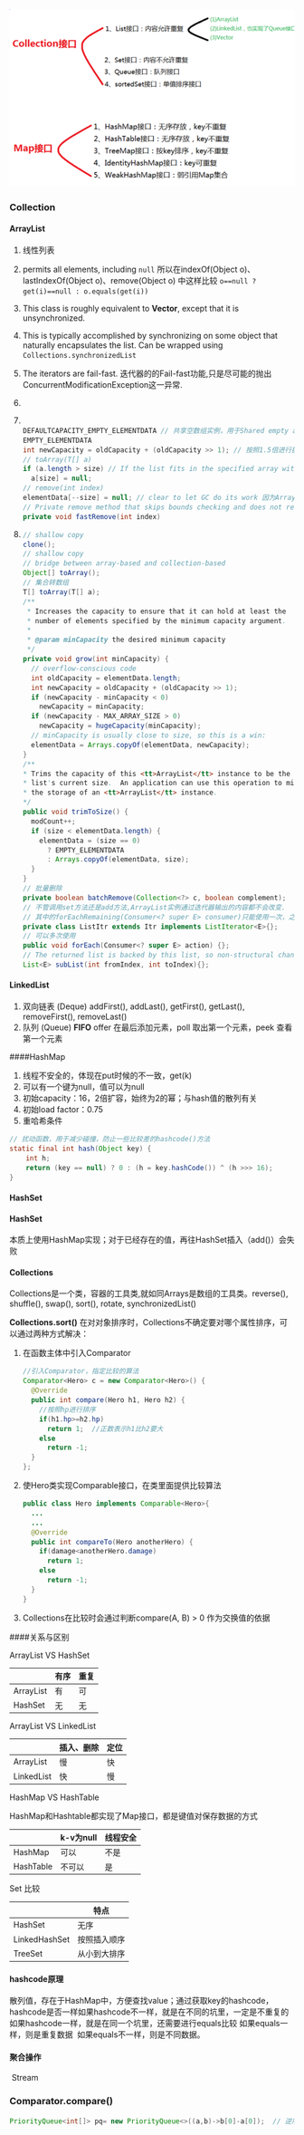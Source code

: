 ![Collection_Map](./image/Collection_Map.png)

### Collection

#### ArrayList

1. 线性列表

2. permits all elements, including `null` 所以在indexOf(Object o)、lastIndexOf(Object o)、remove(Object o) 中这样比较 `o==null ? get(i)==null : o.equals(get(i))`

3. This class is roughly equivalent to **Vector**, except that it is unsynchronized.

4. This is typically accomplished by synchronizing on some object that naturally encapsulates the list. Can be wrapped using `Collections.synchronizedList`

5. The iterators are fail-fast. 迭代器的的Fail-fast功能,只是尽可能的抛出ConcurrentModificationException这一异常.

6. ​

7. ```java

   DEFAULTCAPACITY_EMPTY_ELEMENTDATA // 共享空数组实例，用于Shared empty array instance used for default sized empty instances.
   EMPTY_ELEMENTDATA
   int newCapacity = oldCapacity + (oldCapacity >> 1); // 按照1.5倍进行扩容
   // toArray(T[] a)
   if (a.length > size) // If the list fits in the specified array with room to spare, the element in the array immediately following the end of the collection is set to null. 可以让调用者知道数组中含有的list数据的实际大小
     a[size] = null;
   // remove(int index)
   elementData[--size] = null; // clear to let GC do its work 因为ArrayList中的元素是引用数据类型，将引用置为空，有利于内存回收
   // Private remove method that skips bounds checking and does not return the value removed. 私有的remove方法，跳过了边界检查并且没有返回值
   private void fastRemove(int index)
   ```

8. ```java
   // shallow copy
   clone();
   // shallow copy
   // bridge between array-based and collection-based
   Object[] toArray();
   // 集合转数组
   T[] toArray(T[] a);
   /**
    * Increases the capacity to ensure that it can hold at least the
    * number of elements specified by the minimum capacity argument.
    *
    * @param minCapacity the desired minimum capacity
    */
   private void grow(int minCapacity) {
     // overflow-conscious code
     int oldCapacity = elementData.length;
     int newCapacity = oldCapacity + (oldCapacity >> 1);
     if (newCapacity - minCapacity < 0)
       newCapacity = minCapacity;
     if (newCapacity - MAX_ARRAY_SIZE > 0)
       newCapacity = hugeCapacity(minCapacity);
     // minCapacity is usually close to size, so this is a win:
     elementData = Arrays.copyOf(elementData, newCapacity);
   }
   /**
   * Trims the capacity of this <tt>ArrayList</tt> instance to be the
   * list's current size.  An application can use this operation to minimize
   * the storage of an <tt>ArrayList</tt> instance.
   */
   public void trimToSize() {
     modCount++;
     if (size < elementData.length) {
       elementData = (size == 0)
         ? EMPTY_ELEMENTDATA
         : Arrays.copyOf(elementData, size);
     }
   }
   // 批量删除
   private boolean batchRemove(Collection<?> c, boolean complement);
   // 不管调用set方法还是add方法,ArrayList实例通过迭代器输出的内容都不会改变.
   // 其中的forEachRemaining(Consumer<? super E> consumer)只能使用一次，之后crusor=size,第二次直接返回
   private class ListItr extends Itr implements ListIterator<E>{};
   // 可以多次使用
   public void forEach(Consumer<? super E> action) {};
   // The returned list is backed by this list, so non-structural changes in the returned list are reflected in this list, and vice-versa. 不管这两个列表谁发生了变化,都会体现在另一个列表上面.
   List<E> subList(int fromIndex, int toIndex){};
   ```

#### LinkedList

1. 双向链表 (Deque)   addFirst(), addLast(), getFirst(), getLast(), removeFirst(), removeLast()
2. 队列 (Queue)  **FIFO**  offer 在最后添加元素，poll 取出第一个元素，peek 查看第一个元素


####HashMap

1. 线程不安全的，体现在put时候的不一致，get(k)
2. 可以有一个键为null，值可以为null
3. 初始capacity：16，2倍扩容，始终为2的幂；与hash值的散列有关
4. 初始load factor：0.75
5. 重哈希条件

```java
// 扰动函数，用于减少碰撞，防止一些比较差的hashcode()方法
static final int hash(Object key) {
    int h;
    return (key == null) ? 0 : (h = key.hashCode()) ^ (h >>> 16);
}
```

#### HashSet

#### HashSet

​	本质上使用HashMap实现；对于已经存在的值，再往HashSet插入（add()）会失败

#### Collections

Collections是一个类，容器的工具类,就如同Arrays是数组的工具类。reverse(), shuffle(), swap(), sort(), rotate, synchronizedList()

**Collections.sort()** 在对对象排序时，Collections不确定要对哪个属性排序，可以通过两种方式解决：

1. 在函数主体中引入Comparator

   ```java
   //引入Comparator，指定比较的算法
   Comparator<Hero> c = new Comparator<Hero>() {
     @Override
     public int compare(Hero h1, Hero h2) {
       //按照hp进行排序
       if(h1.hp>=h2.hp)
         return 1;  //正数表示h1比h2要大
       else
         return -1;
     }
   };
   ```

2. 使Hero类实现Comparable接口，在类里面提供比较算法

   ```java
   public class Hero implements Comparable<Hero>{
     ...
     ...
     @Override
     public int compareTo(Hero anotherHero) {
       if(damage<anotherHero.damage)
         return 1; 
       else
         return -1;
     }
   }
   ```

3. Collections在比较时会通过判断compare(A, B) > 0 作为交换值的依据



####关系与区别

ArrayList VS HashSet

|           | 有序   | 重复   |
| --------- | ---- | ---- |
| ArrayList | 有    | 可    |
| HashSet   | 无    | 无    |



ArrayList VS LinkedList

|            | 插入、删除 | 定位   |
| ---------- | ----- | ---- |
| ArrayList  | 慢     | 快    |
| LinkedList | 快     | 慢    |



HashMap VS HashTable

HashMap和Hashtable都实现了Map接口，都是键值对保存数据的方式

|           | k-v为null | 线程安全 |
| --------- | -------- | ---- |
| HashMap   | 可以       | 不是   |
| HashTable | 不可以      | 是    |

Set 比较

|               | 特点     |
| ------------- | ------ |
| HashSet       | 无序     |
| LinkedHashSet | 按照插入顺序 |
| TreeSet       | 从小到大排序 |



#### hashcode原理

散列值，存在于HashMap中，方便查找value；通过获取key的hashcode，hashcode是否一样
​	如果hashcode不一样，就是在不同的坑里，一定是不重复的
​	如果hashcode一样，就是在同一个坑里，还需要进行equals比较
​		如果equals一样，则是重复数据
​		如果equals不一样，则是不同数据。



#### 聚合操作

​	Stream

### Comparator.compare()

```java
PriorityQueue<int[]> pq= new PriorityQueue<>((a,b)->b[0]-a[0]);  // 逆序
```

